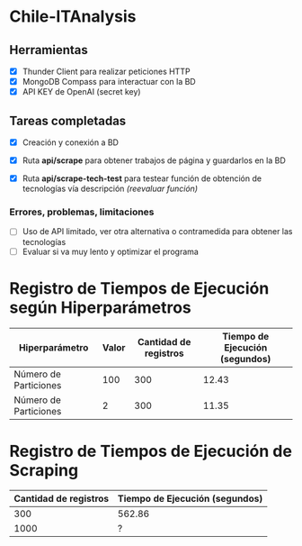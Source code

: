 # Chile-ITAnalysis

## Herramientas 
- [x] Thunder Client para realizar peticiones HTTP
- [x] MongoDB Compass para interactuar con la BD
- [x] API KEY de OpenAI (secret key)

## Tareas completadas
- [x] Creación y conexión a BD
- [x] Ruta **api/scrape** para obtener trabajos de página y guardarlos en la BD
- [x] Ruta **api/scrape-tech-test** para testear función de obtención de tecnologías vía descripción *(reevaluar función)*


### Errores, problemas, limitaciones
- [ ] Uso de API limitado, ver otra alternativa o contramedida para obtener las tecnologías
- [ ] Evaluar si va muy lento y optimizar el programa

# Registro de Tiempos de Ejecución según Hiperparámetros

| Hiperparámetro       | Valor   | Cantidad de registros | Tiempo de Ejecución (segundos) |
|----------------------|---------|-----------------------|--------------------------------|
| Número de Particiones| 100     |        300            |             12.43              |
| Número de Particiones| 2       |        300            |             11.35              |

# Registro de Tiempos de Ejecución de Scraping

| Cantidad de registros | Tiempo de Ejecución (segundos) |
|-----------------------|--------------------------------|
|       300             |             562.86             |
|       1000            |               ?                |
